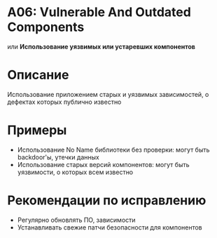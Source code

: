 # A06: Vulnerable And Outdated Components
или **Использование уязвимых или устаревших компонентов**

# Описание
Использование приложением старых и уязвимых зависимостей, о дефектах которых публично известно

# Примеры
- Использование No Name библиотеки без проверки: могут быть backdoor'ы, утечки данных
- Использование старых версий компонентов: могут быть уязвимости, о которых всем известно 

# Рекомендации по исправлению
- Регулярно обновлять ПО, зависимости
- Устанавливать свежие патчи безопасности для компонентов  
